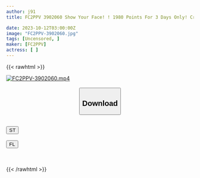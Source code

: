 ```yaml
---
author: j91
title: FC2PPV 3902060 Show Your Face! ! 1980 Points For 3 Days Only! Creampie On The Beautiful Body Of A Pilates Instructor With An Outstanding Style And Beautiful Curves That Will Make You Want To Go Straight Home From Work! !

date: 2023-10-12T03:00:00Z
image: "FC2PPV-3902060.jpg"
tags: [Uncensored, ]
maker: [FC2PPV]
actress: [ ]
---
```



{{< rawhtml >}}

<div class="video" data-videoid="Dz6OodKy1LhkjwD">
    <a href="javascript:;">
        <img src="https://my.j91.asia/posts/FC2PPV-3902060/FC2PPV-3902060.jpg" width="WIDTH" height="HEIGHT" alt="FC2PPV-3902060.mp4" loading="lazy">
    </a>
</div>

<script type="text/javascript" src="https://j91.asia/asset/on-demand-st.js"></script>

<br>
  <link rel="stylesheet" href="https://j91.asia/asset/bs5.css">
  
  <center>
  <button class="btn btn-primary" type="button" data-bs-toggle="collapse" data-bs-target=".multi-collapse" aria-expanded="false" aria-controls="multiCollapseExample1 multiCollapseExample2"><h2>Download</h2></button></center>
</p>
<div class="row">
  <div class="col">
    <div class="collapse multi-collapse" id="multiCollapseExample1">
      <div class="card card-body">
	      	      <br>
<div class="buttons">  
<a href="https://streamtape.to/v/Dz6OodKy1LhkjwD"><button class="btn-hover color-3"><i class="fa fa-download"></i> ST</button></a></div>
    </div>
  </div>
</div>
  <div class="col">
    <div class="collapse multi-collapse" id="multiCollapseExample2">
      <div class="card card-body">
	      <br>
<div class="buttons">
    <a href="https://filelions.online/f/zun4j7c1hpd5"><button class="btn-hover color-9"><i class="fa fa-download"></i> FL</button></a></div>
<br><br>
      </div>
    </div>
  </div>
</div>

{{< /rawhtml >}}